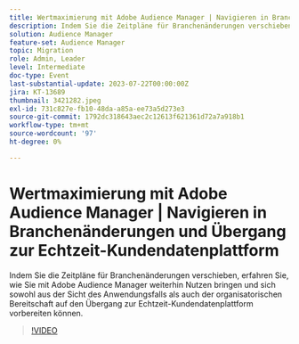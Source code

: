 ```yaml
---
title: Wertmaximierung mit Adobe Audience Manager | Navigieren in Branchenänderungen und Übergang zur Echtzeit-Kundendatenplattform
description: Indem Sie die Zeitpläne für Branchenänderungen verschieben, erfahren Sie, wie Sie mit Adobe Audience Manager weiterhin Nutzen erzielen und sich sowohl aus Anwendungsfällen als auch aus organisatorischer Sicht auf den Übergang zur RTCDP vorbereiten können.
solution: Audience Manager
feature-set: Audience Manager
topic: Migration
role: Admin, Leader
level: Intermediate
doc-type: Event
last-substantial-update: 2023-07-22T00:00:00Z
jira: KT-13689
thumbnail: 3421282.jpeg
exl-id: 731c827e-fb10-48da-a85a-ee73a5d273e3
source-git-commit: 1792dc318643aec2c12613f621361d72a7a918b1
workflow-type: tm+mt
source-wordcount: '97'
ht-degree: 0%

---
```


# Wertmaximierung mit Adobe Audience Manager | Navigieren in Branchenänderungen und Übergang zur Echtzeit-Kundendatenplattform

Indem Sie die Zeitpläne für Branchenänderungen verschieben, erfahren Sie, wie Sie mit Adobe Audience Manager weiterhin Nutzen bringen und sich sowohl aus der Sicht des Anwendungsfalls als auch der organisatorischen Bereitschaft auf den Übergang zur Echtzeit-Kundendatenplattform vorbereiten können.

>[!VIDEO](https://video.tv.adobe.com/v/3421282/?learn=on)
